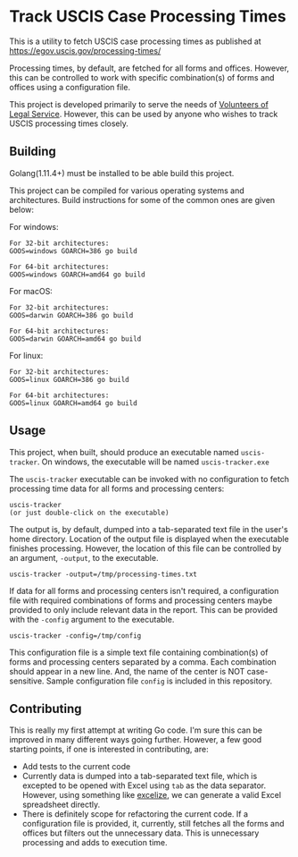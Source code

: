 # Track USCIS Case Processing Times
This is a utility to fetch USCIS case processing times as published at
https://egov.uscis.gov/processing-times/

Processing times, by default, are fetched for all forms and offices.
However, this can be controlled to work with specific combination(s) of forms
and offices using a configuration file.

This project is developed primarily to serve the needs of
[Volunteers of Legal Service](http://www.volsprobono.org/). However, this can
be used by anyone who wishes to track USCIS processing times closely.

## Building
Golang(1.11.4+) must be installed to be able build this project.

This project can be compiled for various operating systems and architectures.
Build instructions for some of the common ones are given below:

For windows:

    For 32-bit architectures:
    GOOS=windows GOARCH=386 go build

    For 64-bit architectures:
    GOOS=windows GOARCH=amd64 go build

For macOS:

    For 32-bit architectures:
    GOOS=darwin GOARCH=386 go build

    For 64-bit architectures:
    GOOS=darwin GOARCH=amd64 go build

For linux:

    For 32-bit architectures:
    GOOS=linux GOARCH=386 go build

    For 64-bit architectures:
    GOOS=linux GOARCH=amd64 go build


## Usage
This project, when built, should produce an executable named `uscis-tracker`.
On windows, the executable will be named `uscis-tracker.exe`

The `uscis-tracker` executable can be invoked with no configuration to fetch
processing time data for all forms and processing centers:

    uscis-tracker
    (or just double-click on the executable)

The output is, by default, dumped into a tab-separated text file in the user's
home directory. Location of the output file is displayed when the executable
finishes processing. However, the location of this file can be controlled by an
argument, `-output`, to the executable.

    uscis-tracker -output=/tmp/processing-times.txt


If data for all forms and processing centers isn't required, a configuration
file with required combinations of forms and processing centers maybe provided
to only include relevant data in the report. This can be provided with the
`-config` argument to the executable.

    uscis-tracker -config=/tmp/config

This configuration file is a simple text file containing combination(s) of
forms and processing centers separated by a comma. Each combination should
appear in a new line. And, the name of the center is NOT case-sensitive.
Sample configuration file `config` is included in this repository.


## Contributing
This is really my first attempt at writing Go code. I'm sure this can be
improved in many different ways going further. However, a few good starting
points, if one is interested in contributing, are:
- Add tests to the current code
- Currently data is dumped into a tab-separated text file, which is excepted to
  be opened with Excel using `tab` as the data separator. However, using
  something like [excelize](https://github.com/360EntSecGroup-Skylar/excelize),
  we can generate a valid Excel spreadsheet directly.
- There is definitely scope for refactoring the current code. If a
  configuration file is provided, it, currently, still fetches all the forms
  and offices but filters out the unnecessary data. This is unnecessary
  processing and adds to execution time.
